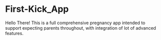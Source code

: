 # First-Kick_App
Hello There! This is a full comprehensive pregnancy app intended to support expecting parents throughout, with integration of lot of advanced features.  
